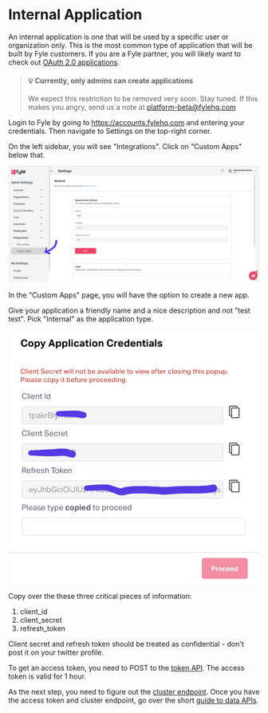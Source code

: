 # Internal Application

An internal application is one that will be used by a specific user or organization only. This is the most common type of application that will be built by Fyle customers. If you are a Fyle partner, you will likely want to check out [OAuth 2.0 applications](./oauth2-application.md).

<!-- theme: warning -->

> #### 💡 Currently, only admins can create applications
>
>  We expect this restriction to be removed very soon. Stay tuned. If this makes you angry, send us a note at platform-beta@fylehq.com


Login to Fyle by going to https://accounts.fylehq.com and entering your credentials. Then navigate to Settings on the top-right corner.

On the left sidebar, you will see "Integrations". Click on "Custom Apps" below that.

<!--
focus: false
-->
![Create internal app 1](../../assets/images/concepts/application/internal-application1.png)

In the "Custom Apps" page, you will have the option to create a new app.

Give your application a friendly name and a nice description and not "test test". Pick "Internal" as the application type.

<!--
focus: false
-->
![Create internal app 2](../../assets/images/concepts/application/internal-application2.png)

Copy over the these three critical pieces of information:
1. client_id
2. client_secret
3. refresh_token

Client secret and refresh token should be treated as confidential - don't post it on your twitter profile.

To get an access token, you need to POST to the [token API](./missing-link). The access token is valid for 1 hour.

As the next step, you need to figure out the [cluster endpoint](./cluster.md). Once you have the access token and cluster endpoint, go over the short [guide to data APIs](./guide-data-apis.md).
